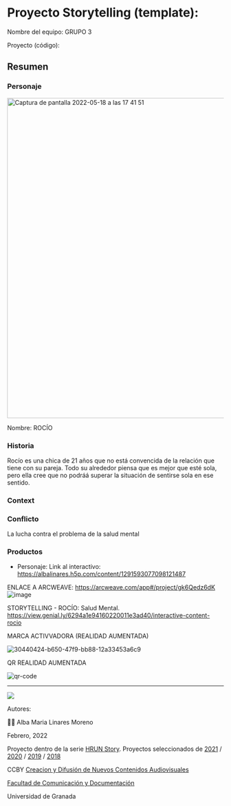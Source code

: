 

# Proyecto Storytelling (template): 

Nombre del equipo: GRUPO 3 


Proyecto (código): 


## Resumen


### Personaje


<img width="743" alt="Captura de pantalla 2022-05-18 a las 17 41 51" src="https://user-images.githubusercontent.com/101641555/169085062-18afb291-9c59-4a44-a05e-326116e732cc.png">




Nombre: ROCÍO


### Historia
Rocío es una chica de 21 años que no está convencida de la relación que tiene con su pareja. Todo su alrededor piensa que es mejor que esté sola, pero ella cree que no podráá superar la situación de sentirse sola en ese sentido. 

### Context

### Conflicto  
La lucha contra el problema de la salud mental 

### Productos

- Personaje: 
Link al interactivo: https://albalinares.h5p.com/content/1291593077098121487  

ENLACE A ARCWEAVE: https://arcweave.com/app#/project/gk6Qedz6dK ![image](https://user-images.githubusercontent.com/101641555/169084418-f606ab66-dff3-4673-8e2a-7dcdcac6abca.png)

 
STORYTELLING - ROCÍO: Salud Mental. https://view.genial.ly/6294a1e94160220011e3ad40/interactive-content-rocio 
 


MARCA ACTIVVADORA (REALIDAD AUMENTADA)  

![30440424-b650-47f9-bb88-12a33453a6c9](https://user-images.githubusercontent.com/101641555/169083265-c22ddfef-9f4e-4eeb-9d28-2b8384a1f1c9.png)

QR REALIDAD AUMENTADA  

![qr-code](https://user-images.githubusercontent.com/101641555/169083306-a18b3c70-cf10-4e6c-b265-69bcebbd1f6d.png)


------
![](https://upload.wikimedia.org/wikipedia/commons/thumb/6/62/CC-BY-SA-Andere_Wikis_%28v%29.svg/200px-CC-BY-SA-Andere_Wikis_%28v%29.svg.png)


Autores:  
<!---
Incluir lista de personas del grupo 
Se puede añadir enlace a página personal de github o lo que se quiera...(optativo)
-->

👩🏼 Alba Maria Linares Moreno 

<!---
Lista completa de emojis de markDown - https://gist.github.com/rxaviers/7360908) 
-->



Febrero, 2022

Proyecto dentro de la serie [HRUN Story](https://github.com/mgea/storytelling_21/blob/master/What_is_a_HRUN_story.md). 
Proyectos seleccionados de  [2021](https://github.com/mgea/storytelling/blob/master/2021/readme.md) / [2020](https://github.com/mgea/storytelling/blob/master/2020/readme.md)  / 
[2019](https://github.com/mgea/storytelling/blob/master/2019/readme.md) / [2018](https://github.com/mgea/storytelling/blob/master/2018/readme.md) 

CCBY [Creacion y Difusión de Nuevos Contenidos Audiovisuales](http://utopolis.ugr.es/medialab)

[Facultad de Comunicación y Documentación](http://fcd.ugr.es)

Universidad de Granada

